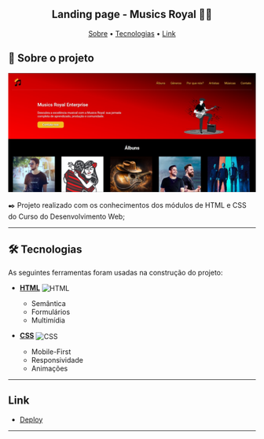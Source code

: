 <h2 align="center"> 
	Landing page - Musics Royal 🎵🎶
</h2>

<p align="center">
 <a href="#-sobre-o-projeto">Sobre</a> •
 <a href="#-tecnologias">Tecnologias</a> •
 <a href="#link">Link</a> 
</p> 

## 📝 Sobre o projeto

<img src="./images/Image-Project.jpg" alt="Image Project">

✒️ Projeto realizado com os conhecimentos dos módulos de HTML e CSS do Curso do Desenvolvimento Web;

---

## 🛠 Tecnologias

As seguintes ferramentas foram usadas na construção do projeto:
- **[HTML](https://html.com/)**
    <img align="center" alt="HTML" height="30" width="40" src="https://cdn.jsdelivr.net/gh/devicons/devicon/icons/html5/html5-original.svg">
    - Semântica
    - Formulários
    - Multimídia

-   **[CSS](https://www.w3.org/Style/CSS/Overview.en.html)**
      <img align="center" alt="CSS" height="30" width="40" src="https://cdn.jsdelivr.net/gh/devicons/devicon/icons/css3/css3-original.svg">
    - Mobile-First
    - Responsividade
    - Animações
---

## Link

<ul>
    <li>
        <a href="https://odilonenrique.github.io/Musics-Royal/">Deploy</a>
    </li>
</ul>

---